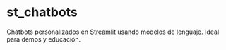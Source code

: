 # st_chatbots
Chatbots personalizados en Streamlit usando modelos de lenguaje. Ideal para demos y educación.
